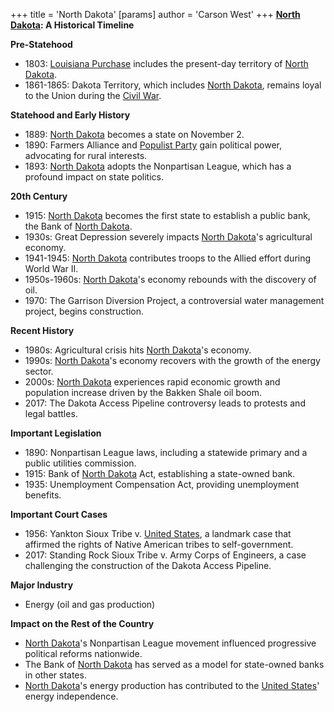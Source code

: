 +++
 title = 'North Dakota'
[params]
	author = 'Carson West'
+++
**[North Dakota](./../north-dakota/): A Historical Timeline**

**Pre-Statehood**

* 1803: [Louisiana Purchase](./../louisiana-purchase/) includes the present-day territory of [North Dakota](./../north-dakota/).
* 1861-1865: Dakota Territory, which includes [North Dakota](./../north-dakota/), remains loyal to the Union during the [Civil War](./../civil-war/).

**Statehood and Early History**

* 1889: [North Dakota](./../north-dakota/) becomes a state on November 2.
* 1890: Farmers Alliance and [Populist Party](./../populist-party/) gain political power, advocating for rural interests.
* 1893: [North Dakota](./../north-dakota/) adopts the Nonpartisan League, which has a profound impact on state politics.

**20th Century**

* 1915: [North Dakota](./../north-dakota/) becomes the first state to establish a public bank, the Bank of [North Dakota](./../north-dakota/).
* 1930s: Great Depression severely impacts [North Dakota](./../north-dakota/)'s agricultural economy.
* 1941-1945: [North Dakota](./../north-dakota/) contributes troops to the Allied effort during World War II.
* 1950s-1960s: [North Dakota](./../north-dakota/)'s economy rebounds with the discovery of oil.
* 1970: The Garrison Diversion Project, a controversial water management project, begins construction.

**Recent History**

* 1980s: Agricultural crisis hits [North Dakota](./../north-dakota/)'s economy.
* 1990s: [North Dakota](./../north-dakota/)'s economy recovers with the growth of the energy sector.
* 2000s: [North Dakota](./../north-dakota/) experiences rapid economic growth and population increase driven by the Bakken Shale oil boom.
* 2017: The Dakota Access Pipeline controversy leads to protests and legal battles.

**Important Legislation**

* 1890: Nonpartisan League laws, including a statewide primary and a public utilities commission.
* 1915: Bank of [North Dakota](./../north-dakota/) Act, establishing a state-owned bank.
* 1935: Unemployment Compensation Act, providing unemployment benefits.

**Important Court Cases**

* 1956: Yankton Sioux Tribe v. [United States](./../united-states/), a landmark case that affirmed the rights of Native American tribes to self-government.
* 2017: Standing Rock Sioux Tribe v. Army Corps of Engineers, a case challenging the construction of the Dakota Access Pipeline.

**Major Industry**

* Energy (oil and gas production)

**Impact on the Rest of the Country**

* [North Dakota](./../north-dakota/)'s Nonpartisan League movement influenced progressive political reforms nationwide.
* The Bank of [North Dakota](./../north-dakota/) has served as a model for state-owned banks in other states.
* [North Dakota](./../north-dakota/)'s energy production has contributed to the [United States](./../united-states/)' energy independence.